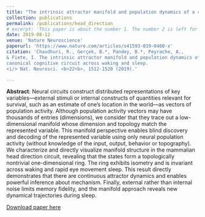 ```yaml
---
title: "The intrinsic attractor manifold and population dynamics of a canonical cognitive circuit across waking and sleep"
collection: publications
permalink: /publications/head_direction
# excerpt: 'This paper is about the number 1. The number 2 is left for future work.'
date: 2019-08-12
venue: 'Nature Neuroscience'
paperurl: 'https://www.nature.com/articles/s41593-019-0460-x'
citation: 'Chaudhuri, R., Gerçek, B.*, Pandey, B.*, Peyrache, A., 
& Fiete, I. The intrinsic attractor manifold and population dynamics of a 
canonical cognitive circuit across waking and sleep. 
<i/> Nat. Neurosci. <b>22<b>, 1512-1520 (2019).'

---
```

**Abstract**: Neural circuits construct distributed representations of key variables—external stimuli or internal constructs of quantities relevant for survival, such as an estimate of one’s location in the world—as vectors of population activity. Although population activity vectors may have thousands of entries (dimensions), we consider that they trace out a low-dimensional manifold whose dimension and topology match the represented variable. This manifold perspective enables blind discovery and decoding of the represented variable using only neural population activity (without knowledge of the input, output, behavior or topography). We characterize and directly visualize manifold structure in the mammalian head direction circuit, revealing that the states form a topologically nontrivial one-dimensional ring. The ring exhibits isometry and is invariant across waking and rapid eye movement sleep. This result directly demonstrates that there are continuous attractor dynamics and enables powerful inference about mechanism. Finally, external rather than internal noise limits memory fidelity, and the manifold approach reveals new dynamical trajectories during sleep.

[Download paper here](http://birajpandey.github.io/files/HD_proj.pdf)
